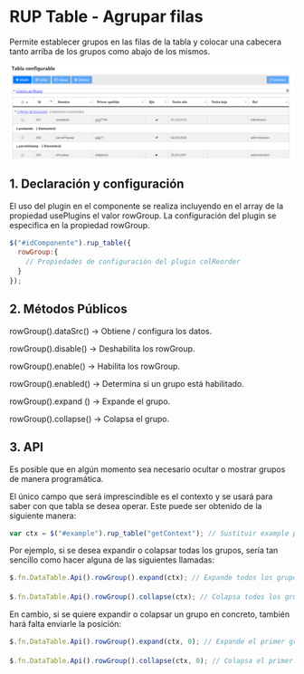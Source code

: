 # RUP Table - Agrupar filas

Permite establecer grupos en las filas de la tabla y colocar una cabecera tanto arriba de los grupos como abajo de los mismos.

![Imagen 1](img/rup.table.rowGroup_1.png)

## 1. Declaración y configuración

El uso del plugin en el componente se realiza incluyendo en el array de la propiedad usePlugins el valor rowGroup. La configuración del plugin se especifica en la propiedad rowGroup.

```js
$("#idComponente").rup_table({
  rowGroup:{
    // Propiedades de configuración del plugin colReorder
  }
});
```

## 2. Métodos Públicos

rowGroup().dataSrc() -> Obtiene / configura los datos.

rowGroup().disable() -> Deshabilita los rowGroup.

rowGroup().enable() -> Habilita los rowGroup.

rowGroup().enabled() -> Determina si un grupo está habilitado.

rowGroup().expand () -> Expande el grupo.

rowGroup().collapse() -> Colapsa el grupo.

## 3. API

Es posible que en algún momento sea necesario ocultar o mostrar grupos de manera programática.

El único campo que será imprescindible es el contexto y se usará para saber con que tabla se desea operar. Este puede ser obtenido de la siguiente manera:
```js
var ctx = $("#example").rup_table("getContext"); // Sustituir example por el id de la tabla
```

Por ejemplo, si se desea expandir o colapsar todas los grupos, sería tan sencillo como hacer alguna de las siguientes llamadas:
```js
$.fn.DataTable.Api().rowGroup().expand(ctx); // Expande todos los grupos

$.fn.DataTable.Api().rowGroup().collapse(ctx); // Colapsa todos los grupos
```

En cambio, si se quiere expandir o colapsar un grupo en concreto, también hará falta enviarle la posición:
```js
$.fn.DataTable.Api().rowGroup().expand(ctx, 0); // Expande el primer grupo

$.fn.DataTable.Api().rowGroup().collapse(ctx, 0); // Colapsa el primer grupo
```

